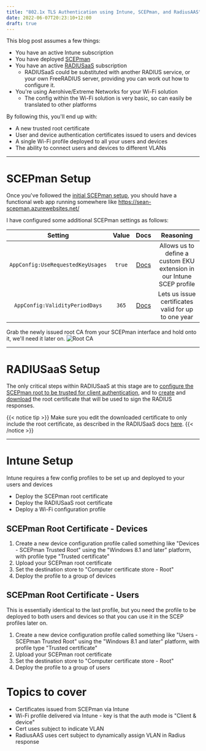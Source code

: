 ```yaml
---
title: "802.1x TLS Authentication using Intune, SCEPman, and RadiusAAS"
date: 2022-06-07T20:23:10+12:00
draft: true
---
```


This blog post assumes a few things:
- You have an active Intune subscription
- You have deployed [SCEPman](https://www.scepman.com/)
- You have an active [RADIUSaaS](https://www.radius-as-a-service.com/) subscription
  - RADIUSaaS could be substituted with another RADIUS service, or your own FreeRADIUS server, providing you can work out how to configure it.
- You're using Aerohive/Extreme Networks for your Wi-Fi solution
  - The config within the Wi-Fi solution is very basic, so can easily be translated to other platforms

By following this, you'll end up with:
- A new trusted root certificate
- User and device authentication certificates issued to users and devices
- A single Wi-Fi profile deployed to all your users and devices
- The ability to connect users and devices to different VLANs

---

# SCEPman Setup
Once you've followed the [initial SCEPman setup](https://docs.scepman.com/scepman-deployment/deployment-guides/enterprise-guide-1), you should have a functional web app running somewhere like https://sean-scepman.azurewebsites.net/

I have configured some additional SCEPman settings as follows:

**Setting**|**Value**|**Docs**|**Reasoning**
:-----:|:-----:|:-----:|:-----:
`AppConfig:UseRequestedKeyUsages`|`true`|[Docs](https://docs.scepman.com/advanced-configuration/application-settings/certificates#appconfig-userequestedkeyusages)|Allows us to define a custom EKU extension in our Intune SCEP profile
`AppConfig:ValidityPeriodDays`|`365`|[Docs](https://docs.scepman.com/advanced-configuration/application-settings/certificates#appconfig-validityperioddays)|Lets us issue certificates valid for up to one year

Grab the newly issued root CA from your SCEPman interface and hold onto it, we'll need it later on.
![Root CA](/img/scepman-dashboard-rootcert.png)

---

# RADIUSaaS Setup
The only critical steps within RADIUSaaS at this stage are to [configure the SCEPman root to be trusted for client authentication](https://docs.radiusaas.com/portal/settings/settings-trusted-roots/trusted-roots), and to [create](https://docs.radiusaas.com/portal/settings/settings-server/certificates#custom-cas) and [download](https://docs.radiusaas.com/portal/settings/settings-server/certificates#download=) the root certificate that will be used to sign the RADIUS responses.

{{< notice tip >}}
Make sure you edit the downloaded certificate to only include the root certificate, as described in the RADIUSaaS docs [here](https://docs.radiusaas.com/azure/microsoft-intune/trusted-root).
{{< /notice >}}

---

# Intune Setup
Intune requires a few config profiles to be set up and deployed to your users and devices
- Deploy the SCEPman root certificate
- Deploy the RADIUSaaS root certificate
- Deploy a Wi-Fi configuration profile

## SCEPman Root Certificate - Devices
1. Create a new device configuration profile called something like "Devices - SCEPman Trusted Root" using the "Windows 8.1 and later" platform, with profile type "Trusted certificate"
2. Upload your SCEPman root certificate
3. Set the destination store to "Computer certificate store - Root"
4. Deploy the profile to a group of devices

## SCEPman Root Certificate - Users
This is essentially identical to the last profile, but you need the profile to be deployed to both users and devices so that you can use it in the SCEP profiles later on.
1. Create a new device configuration profile called something like "Users - SCEPman Trusted Root" using the "Windows 8.1 and later" platform, with profile type "Trusted certificate"
2. Upload your SCEPman root certificate
3. Set the destination store to "Computer certificate store - Root"
4. Deploy the profile to a group of users



# Topics to cover
- Certificates issued from SCEPman via Intune
- Wi-Fi profile delivered via Intune - key is that the auth mode is "Client & device"
- Cert uses subject to indicate VLAN
- RadiusAAS uses cert subject to dynamically assign VLAN in Radius response
